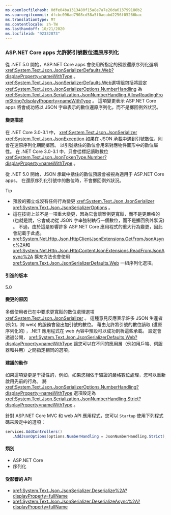```yaml
---
ms.openlocfilehash: 0dfe04ba1313480f15a8e7a7e26da613799180b2
ms.sourcegitcommit: dfcbc096ad7908cd58a5f0aeabd2256f05266bac
ms.translationtype: MT
ms.contentlocale: zh-TW
ms.lasthandoff: 10/21/2020
ms.locfileid: "92332873"
---
```

### <a name="aspnet-core-apps-allow-deserializing-quoted-numbers"></a>ASP.NET Core apps 允許將引號數位還原序列化

從 .NET 5.0 開始，ASP.NET Core apps 會使用所指定的預設還原序列化選項 <xref:System.Text.Json.JsonSerializerDefaults.Web?displayProperty=nameWithType> 。 <xref:System.Text.Json.JsonSerializerDefaults.Web>選項組包括將設定 <xref:System.Text.Json.JsonSerializerOptions.NumberHandling> 為 <xref:System.Text.Json.Serialization.JsonNumberHandling.AllowReadingFromString?displayProperty=nameWithType> 。 這項變更表示 ASP.NET Core apps 將會成功將以 JSON 字串表示的數位還原序列化，而不是擲回例外狀況。

#### <a name="change-description"></a>變更描述

在 .NET Core 3.0-3.1 中， <xref:System.Text.Json.JsonSerializer> <xref:System.Text.Json.JsonException> 如果在 JSON 承載中遇到引號數位，則會在還原序列化期間擲回。 以引號括住的數位會用來對應物件圖形中的數位屬性。 在 .NET Core 3.0-3.1 中，只會從標記讀取數位 <xref:System.Text.Json.JsonTokenType.Number?displayProperty=nameWithType> 。

從 .NET 5.0 開始，JSON 承載中括住的數位預設會被視為適用于 ASP.NET Core apps。 在還原序列化引號中的數位時，不會擲回例外狀況。

> [!TIP]
>
> - 預設的獨立或沒有任何行為變更 <xref:System.Text.Json.JsonSerializer> <xref:System.Text.Json.JsonSerializerOptions> 。
> - 這在技術上並不是一項重大變更，因為它會讓案例更寬鬆，而不是更嚴格的 (也就是說，它會成功從 JSON 字串強制執行一個數位，而不是擲回例外狀況) 。 不過，由於這是影響許多 ASP.NET Core 應用程式的重大行為變更，因此會記載于此處。
> - <xref:System.Net.Http.Json.HttpClientJsonExtensions.GetFromJsonAsync%2A>和 <xref:System.Net.Http.Json.HttpContentJsonExtensions.ReadFromJsonAsync%2A> 擴充方法也會使用 <xref:System.Text.Json.JsonSerializerDefaults.Web> 一組序列化選項。

#### <a name="version-introduced"></a>引進的版本

5.0

#### <a name="reason-for-change"></a>變更的原因

多個使用者已在中要求更寬鬆的數位處理選項 <xref:System.Text.Json.JsonSerializer> 。 這種意見反應表示許多 JSON 生產者 (例如，跨 web) 的服務會發出加引號的數位。 藉由允許將引號的數位讀取 (還原序列化的) ，.NET 應用程式在 web 內容中預設可以成功剖析這些承載。 設定會透過公開， <xref:System.Text.Json.JsonSerializerDefaults.Web?displayProperty=nameWithType> 讓您可以在不同的應用層（例如用戶端、伺服器和共用）之間指定相同的選項。

#### <a name="recommended-action"></a>建議的動作

如果這項變更是干擾性的，例如，如果您相依于驗證的嚴格數位處理，您可以重新啟用先前的行為。 將 <xref:System.Text.Json.JsonSerializerOptions.NumberHandling?displayProperty=nameWithType> 選項設定為 <xref:System.Text.Json.Serialization.JsonNumberHandling.Strict?displayProperty=nameWithType> 。

針對 ASP.NET Core MVC 和 web API 應用程式，您可以 `Startup` 使用下列程式碼來設定中的選項：

```csharp
services.AddControllers()
   .AddJsonOptions(options.NumberHandling = JsonNumberHandling.Strict);
```

#### <a name="category"></a>類別

- ASP.NET Core
- 序列化

#### <a name="affected-apis"></a>受影響的 API

- <xref:System.Text.Json.JsonSerializer.Deserialize%2A?displayProperty=fullName>
- <xref:System.Text.Json.JsonSerializer.DeserializeAsync%2A?displayProperty=fullName>

<!--

#### Affected APIs

- `Overload:System.Text.Json.JsonSerializer.Deserialize`
- `Overload:System.Text.Json.JsonSerializer.DeserializeAsync`

-->
